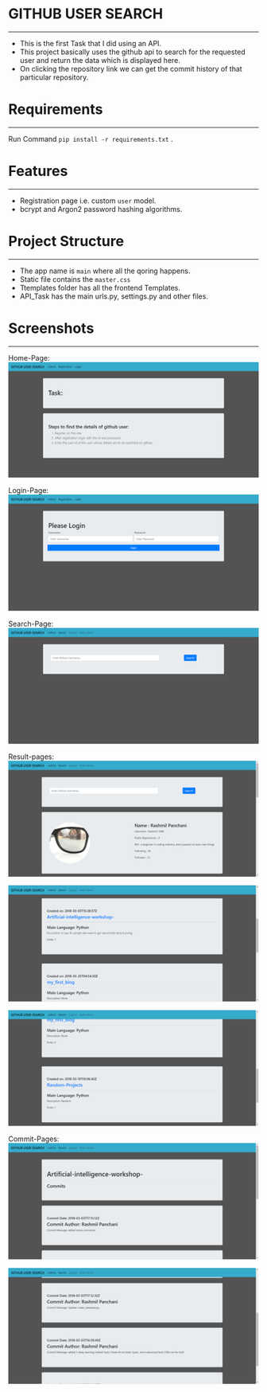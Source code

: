# GITHUB USER SEARCH
-----

* This is the first Task that I did using an API.
* This project basically uses the github api to search for the requested user and return the data which is displayed here.
* On clicking the repository link we can get the commit history of that particular repository.

# Requirements
-----

Run Command `pip install -r requirements.txt` .

# Features
-----

* Registration page i.e. custom `user` model.
* bcrypt and Argon2 password hashing algorithms.
 
# Project Structure
-----

* The app name is `main` where all the qoring happens.
* Static file contains the `master.css`
* Ttemplates folder has all the frontend Templates.
* API_Task has the main urls.py, settings.py and other files.
 
# Screenshots
-----

Home-Page:
![index page](/docs/screenshots/index.PNG "index page")

Login-Page:
![alt text](/docs/screenshots/login.PNG "login page")

Search-Page:
![alt text](/docs/screenshots/search.PNG "search page")

Result-pages:
![alt text](/docs/screenshots/result1.PNG "result page")

![alt text](/docs/screenshots/result2.PNG "result page")

![alt text](/docs/screenshots/result3.PNG "result page")

Commit-Pages:
![alt text](/docs/screenshots/commits1.PNG "commits page")

![alt text](/docs/screenshots/commits2.PNG "commits page")

